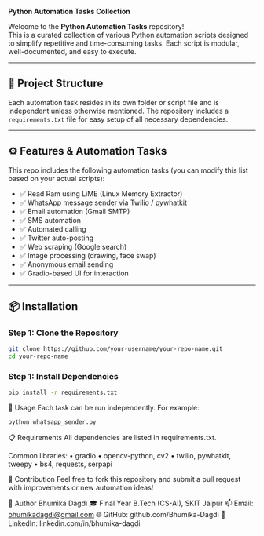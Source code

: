 **Python Automation Tasks Collection**

Welcome to the **Python Automation Tasks** repository!  
This is a curated collection of various Python automation scripts designed to simplify repetitive and time-consuming tasks. Each script is modular, well-documented, and easy to execute.

---

## 📂 Project Structure

Each automation task resides in its own folder or script file and is independent unless otherwise mentioned. The repository includes a `requirements.txt` file for easy setup of all necessary dependencies.

---

## ⚙️ Features & Automation Tasks

This repo includes the following automation tasks (you can modify this list based on your actual scripts):

- ✅ Read Ram using LiME (Linux Memory Extractor)
- ✅ WhatsApp message sender via Twilio / pywhatkit
- ✅ Email automation (Gmail SMTP)
- ✅ SMS automation
- ✅ Automated calling
- ✅ Twitter auto-posting
- ✅ Web scraping (Google search)
- ✅ Image processing (drawing, face swap)
- ✅ Anonymous email sending
- ✅ Gradio-based UI for interaction

---

## 📦 Installation

### Step 1: Clone the Repository

```bash
git clone https://github.com/your-username/your-repo-name.git
cd your-repo-name
```

### Step 1: Install Dependencies
```bash
pip install -r requirements.txt
```

🧪 Usage
Each task can be run independently. For example:
```bash
python whatsapp_sender.py
```

📋 Requirements
All dependencies are listed in requirements.txt.

Common libraries:
• gradio
• opencv-python, cv2
• twilio, pywhatkit, tweepy
• bs4, requests, serpapi


🙌 Contribution
Feel free to fork this repository and submit a pull request with improvements or new automation ideas!


👤 Author
Bhumika Dagdi
🎓 Final Year B.Tech (CS-AI), SKIT Jaipur
📫 Email: bhumikadagdi@gmail.com
🌐 GitHub: github.com/Bhumika-Dagdi
🔗 LinkedIn: linkedin.com/in/bhumika-dagdi

